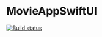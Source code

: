 # MovieAppSwiftUI

[![Build status](https://build.appcenter.ms/v0.1/apps/b8a902fb-cdc7-4e51-b5cd-76d9eb4a991f/branches/master/badge)](https://appcenter.ms)
